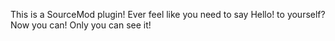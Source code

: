 This is a SourceMod plugin!
Ever feel like you need to say Hello! to yourself? Now you can! Only you can see it!